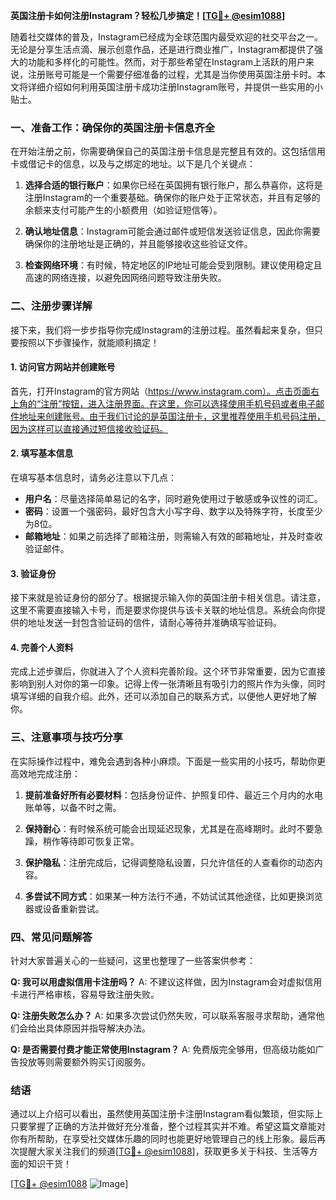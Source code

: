 **英国注册卡如何注册Instagram？轻松几步搞定！[[TG💪+ @esim1088](https://t.me/s/esim1088)]**

随着社交媒体的普及，Instagram已经成为全球范围内最受欢迎的社交平台之一。无论是分享生活点滴、展示创意作品，还是进行商业推广，Instagram都提供了强大的功能和多样化的可能性。然而，对于那些希望在Instagram上活跃的用户来说，注册账号可能是一个需要仔细准备的过程，尤其是当你使用英国注册卡时。本文将详细介绍如何利用英国注册卡成功注册Instagram账号，并提供一些实用的小贴士。

### 一、准备工作：确保你的英国注册卡信息齐全

在开始注册之前，你需要确保自己的英国注册卡信息是完整且有效的。这包括信用卡或借记卡的信息，以及与之绑定的地址。以下是几个关键点：

1. **选择合适的银行账户**：如果你已经在英国拥有银行账户，那么恭喜你，这将是注册Instagram的一个重要基础。确保你的账户处于正常状态，并且有足够的余额来支付可能产生的小额费用（如验证短信等）。

2. **确认地址信息**：Instagram可能会通过邮件或短信发送验证信息，因此你需要确保你的注册地址是正确的，并且能够接收这些验证文件。

3. **检查网络环境**：有时候，特定地区的IP地址可能会受到限制。建议使用稳定且高速的网络连接，以避免因网络问题导致注册失败。

### 二、注册步骤详解

接下来，我们将一步步指导你完成Instagram的注册过程。虽然看起来复杂，但只要按照以下步骤操作，就能顺利搞定！

#### 1. 访问官方网站并创建账号

首先，打开Instagram的官方网站（https://www.instagram.com）。点击页面右上角的“注册”按钮，进入注册界面。在这里，你可以选择使用手机号码或者电子邮件地址来创建账号。由于我们讨论的是英国注册卡，这里推荐使用手机号码注册，因为这样可以直接通过短信接收验证码。

#### 2. 填写基本信息

在填写基本信息时，请务必注意以下几点：
- **用户名**：尽量选择简单易记的名字，同时避免使用过于敏感或争议性的词汇。
- **密码**：设置一个强密码，最好包含大小写字母、数字以及特殊字符，长度至少为8位。
- **邮箱地址**：如果之前选择了邮箱注册，则需输入有效的邮箱地址，并及时查收验证邮件。

#### 3. 验证身份

接下来就是验证身份的部分了。根据提示输入你的英国注册卡相关信息。请注意，这里不需要直接输入卡号，而是要求你提供与该卡关联的地址信息。系统会向你提供的地址发送一封包含验证码的信件，请耐心等待并准确填写验证码。

#### 4. 完善个人资料

完成上述步骤后，你就进入了个人资料完善阶段。这个环节非常重要，因为它直接影响到别人对你的第一印象。记得上传一张清晰且有吸引力的照片作为头像，同时填写详细的自我介绍。此外，还可以添加自己的联系方式，以便他人更好地了解你。

### 三、注意事项与技巧分享

在实际操作过程中，难免会遇到各种小麻烦。下面是一些实用的小技巧，帮助你更高效地完成注册：

1. **提前准备好所有必要材料**：包括身份证件、护照复印件、最近三个月内的水电账单等，以备不时之需。
   
2. **保持耐心**：有时候系统可能会出现延迟现象，尤其是在高峰期时。此时不要急躁，稍作等待即可恢复正常。
   
3. **保护隐私**：注册完成后，记得调整隐私设置，只允许信任的人查看你的动态内容。
   
4. **多尝试不同方式**：如果某一种方法行不通，不妨试试其他途径，比如更换浏览器或设备重新尝试。

### 四、常见问题解答

针对大家普遍关心的一些疑问，这里也整理了一些答案供参考：

**Q: 我可以用虚拟信用卡注册吗？**
A: 不建议这样做，因为Instagram会对虚拟信用卡进行严格审核，容易导致注册失败。

**Q: 注册失败怎么办？**
A: 如果多次尝试仍然失败，可以联系客服寻求帮助，通常他们会给出具体原因并指导解决办法。

**Q: 是否需要付费才能正常使用Instagram？**
A: 免费版完全够用，但高级功能如广告投放等则需要额外购买订阅服务。

### 结语

通过以上介绍可以看出，虽然使用英国注册卡注册Instagram看似繁琐，但实际上只要掌握了正确的方法并做好充分准备，整个过程其实并不难。希望这篇文章能对你有所帮助，在享受社交媒体乐趣的同时也能更好地管理自己的线上形象。最后再次提醒大家关注我们的频道[[TG💪+ @esim1088](https://t.me/s/esim1088)]，获取更多关于科技、生活等方面的知识干货！

[[TG💪+ @esim1088](https://t.me/s/esim1088) ![Image](https://i.postimg.cc/4NQfJmqS/Snipaste-2025-05-13-00-14-12.png)]